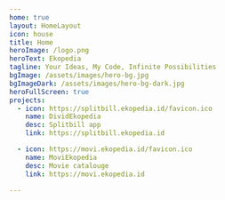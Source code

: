```yaml
---
home: true
layout: HomeLayout
icon: house
title: Home
heroImage: /logo.png
heroText: Ekopedia
tagline: Your Ideas, My Code, Infinite Possibilities
bgImage: /assets/images/hero-bg.jpg
bgImageDark: /assets/images/hero-bg-dark.jpg
heroFullScreen: true
projects:
  - icon: https://splitbill.ekopedia.id/favicon.ico
    name: DividEkopedia
    desc: Splitbill app
    link: https://splitbill.ekopedia.id

  - icon: https://movi.ekopedia.id/favicon.ico
    name: MoviEkopedia
    desc: Movie catalouge
    link: https://movi.ekopedia.id

---
```

